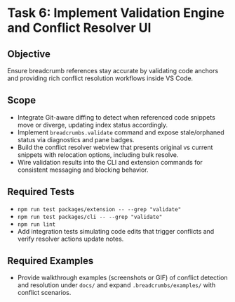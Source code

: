 # Task 6: Implement Validation Engine and Conflict Resolver UI

## Objective
Ensure breadcrumb references stay accurate by validating code anchors and providing rich conflict resolution workflows inside VS Code.

## Scope
- Integrate Git-aware diffing to detect when referenced code snippets move or diverge, updating index status accordingly.
- Implement `breadcrumbs.validate` command and expose stale/orphaned status via diagnostics and pane badges.
- Build the conflict resolver webview that presents original vs current snippets with relocation options, including bulk resolve.
- Wire validation results into the CLI and extension commands for consistent messaging and blocking behavior.

## Required Tests
- `npm run test packages/extension -- --grep "validate"`
- `npm run test packages/cli -- --grep "validate"`
- `npm run lint`
- Add integration tests simulating code edits that trigger conflicts and verify resolver actions update notes.

## Required Examples
- Provide walkthrough examples (screenshots or GIF) of conflict detection and resolution under `docs/` and expand `.breadcrumbs/examples/` with conflict scenarios.
